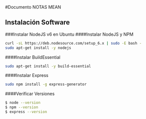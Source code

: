 #Documento NOTAS MEAN
## Instalación Software
###Instalar NodeJS v6 en Ubuntu
####Instalar NodeJS y NPM
```bash
curl -sL https://deb.nodesource.com/setup_6.x | sudo -E bash -
sudo apt-get install -y nodejs
```
####Instalar BuildEssential
```bash
sudo apt-get install -y build-essential
```
####Instalar Express
```bash
sudo npm install -g express-generator
```
####Verificar Versiones
```bash
$ node --version
$ npm --version
$ express --version
```
